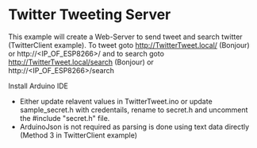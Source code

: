﻿# Twitter Tweeting Server

This example will create a Web-Server to send tweet and search twitter (TwitterClient example). To tweet goto http://TwitterTweet.local/ (Bonjour) or http://<IP_OF_ESP8266>/ and to search goto http://TwitterTweet.local/search (Bonjour) or http://<IP_OF_ESP8266>/search

Install Arduino IDE
* Either update relavent values in TwitterTweet.ino or update sample_secret.h with credentails, rename to secret.h and uncomment the #include "secret.h" file.
* ArduinoJson is not required as parsing is done using text data directly (Method 3 in TwitterClient example)
